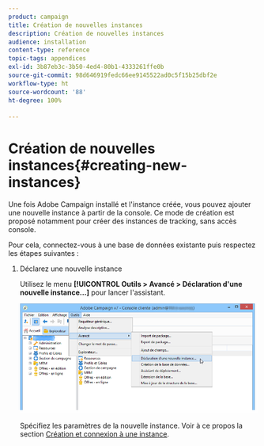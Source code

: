 ```yaml
---
product: campaign
title: Création de nouvelles instances
description: Création de nouvelles instances
audience: installation
content-type: reference
topic-tags: appendices
exl-id: 3b87eb3c-3b50-4ed4-80b1-4333261ffe0b
source-git-commit: 98d646919fedc66ee9145522ad0c5f15b25dbf2e
workflow-type: ht
source-wordcount: '88'
ht-degree: 100%

---
```


# Création de nouvelles instances{#creating-new-instances}

Une fois Adobe Campaign installé et l&#39;instance créée, vous pouvez ajouter une nouvelle instance à partir de la console. Ce mode de création est proposé notamment pour créer des instances de tracking, sans accès console.

Pour cela, connectez-vous à une base de données existante puis respectez les étapes suivantes :

1. Déclarez une nouvelle instance

   Utilisez le menu **[!UICONTROL Outils > Avancé > Déclaration d&#39;une nouvelle instance...]** pour lancer l&#39;assistant.

   ![](assets/s_ncs_install_declare_instance_menu.png)

   Spécifiez les paramètres de la nouvelle instance. Voir à ce propos la section [Création et connexion à une instance](../../installation/using/creating-an-instance-and-logging-on.md).
